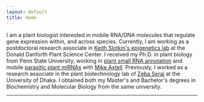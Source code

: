 ```yaml
---
layout: default
title: Home
---
```


I am a plant biologist interested in mobile RNA/DNA molecules that regulate gene expression within, and across species. Currently, I am working as a postdoctoral research associate in [Keith Slotkin's epigenetics lab][ddpsc] at the Donald Danforth Plant Science Center. I received my Ph.D. in plant biology from Penn State University, working in [plant small RNA annotation][ss] and mobile [parasitic plant miRNAs][dodder] with [Mike Axtell][axtell_lab]. Previously, I worked as a research associate in the plant biotechnology lab of [Zeba Seraj][du] at the University of Dhaka. I obtained both my Master's and Bachelor's degrees in Biochemistry and Molecular Biology from the same university.

---


[ddpsc]:https://www.danforthcenter.org/scientists-research/principal-investigators/keith-slotkin/
[axtell_lab]: https://sites.psu.edu/axtell/
[du]:https://www.du.ac.bd/faculty/faculty_details/BCH/1520/
[ss]:https://dx.doi.org/10.1016/j.ymeth.2013.10.004
[dodder]: https://dx.doi.org/10.1038/nature25027

